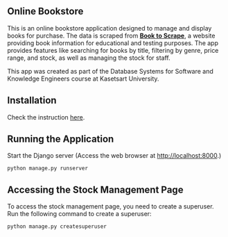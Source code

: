 ## Online Bookstore


This is an online bookstore application designed to manage and display books for purchase. The data is scraped from **[Book to Scrape](http://books.toscrape.com/)**, a website providing book information for educational and testing purposes. The app provides features like searching for books by title, filtering by genre, price range, and stock, as well as managing the stock for staff. 

This app was created as part of the Database Systems for Software and Knowledge Engineers course at Kasetsart University.

## Installation

Check the instruction [here](./Installation.md).

## Running the Application

Start the Django server (Access the web browser at <http://localhost:8000>.)
```shell
python manage.py runserver
 ```

## Accessing the Stock Management Page

To access the stock management page, you need to create a superuser. Run the following command to create a superuser:

```shell
python manage.py createsuperuser
```



  
